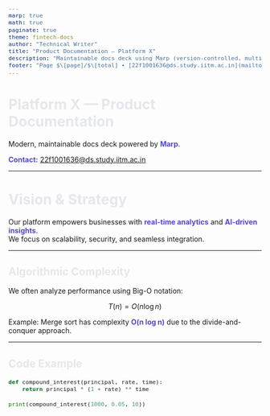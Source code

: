 ```yaml
---
marp: true
math: true
paginate: true
theme: fintech-docs
author: "Technical Writer"
title: "Product Documentation — Platform X"
description: "Maintainable docs deck using Marp (version-controlled, multi-format)."
footer: "Page $\[page]/$\[total] • [22f1001636@ds.study.iitm.ac.in](mailto:22f1001636@ds.study.iitm.ac.in)"
---
```


<style>
/* @theme fintech-docs */
@import 'gaia';

:root {
  --accent: #4f46e5; /* indigo */
  --ink: #e5e7eb;    /* gray-200 */
  --bg: #0b1020;
}

section {
  font-family: Inter, "Segoe UI", Roboto, Helvetica, Arial, sans-serif;
  letter-spacing: 0.1px;
}

h1, h2, h3 { color: var(--ink); }
strong { color: var(--accent); }

section.lead {
  background: radial-gradient(1200px 600px at 80% 10%, #1f2937, #0b1020);
  color: var(--ink);
}

code, pre { font-size: 0.9em; }
pre code { line-height: 1.35; }

/* Utility classes for slide-level customization */
section.white-text { color: white; text-shadow: 0 2px 6px rgba(0,0,0,.35); }
section.narrow ul { max-width: 80%; }
</style>

<!-- _class: lead -->

# Platform X — Product Documentation

Modern, maintainable docs deck powered by **Marp**.

**Contact:** [22f1001636@ds.study.iitm.ac.in](mailto:22f1001636@ds.study.iitm.ac.in)

---

<!-- _backgroundImage: url('https://images.unsplash.com/photo-1521790797524-b2497295b8a0') -->
<!-- _backgroundSize: cover -->
<!-- _class: white-text -->

# Vision & Strategy

Our platform empowers businesses with **real-time analytics** and **AI-driven insights**.  
We focus on scalability, security, and seamless integration.

---

## Algorithmic Complexity

We often analyze performance using Big-O notation:

$$
T(n) = O(n \log n)
$$

Example: Merge sort has complexity **O(n log n)** due to the divide-and-conquer approach.

---

## Code Example

```python
def compound_interest(principal, rate, time):
    return principal * (1 + rate) ** time

print(compound_interest(1000, 0.05, 10))
